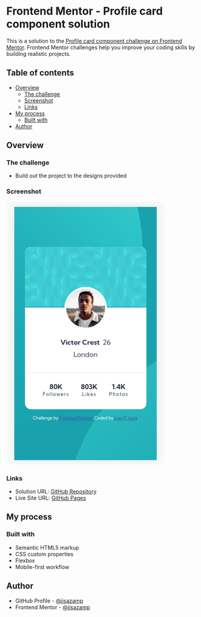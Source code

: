# Frontend Mentor - Profile card component solution

This is a solution to the [Profile card component challenge on Frontend Mentor](https://www.frontendmentor.io/challenges/profile-card-component-cfArpWshJ). Frontend Mentor challenges help you improve your coding skills by building realistic projects.

## Table of contents

- [Overview](#overview)
  - [The challenge](#the-challenge)
  - [Screenshot](#screenshot)
  - [Links](#links)
- [My process](#my-process)
  - [Built with](#built-with)
- [Author](#author)

## Overview

### The challenge

- Build out the project to the designs provided

### Screenshot

![iPhone SE Preview](./screenshot.png)

### Links

- Solution URL: [GitHub Repository](https://github.com/jisazamp/profile-card-component)
- Live Site URL: [GitHub Pages](https://jisazamp.github.io/profile-card-component/)

## My process

### Built with

- Semantic HTML5 markup
- CSS custom properties
- Flexbox
- Mobile-first workflow

## Author

- GitHub Profile - [@jisazamp](https://www.github.com/jisazamp)
- Frontend Mentor - [@jisazamp](https://www.frontendmentor.io/profile/jisazamp)
